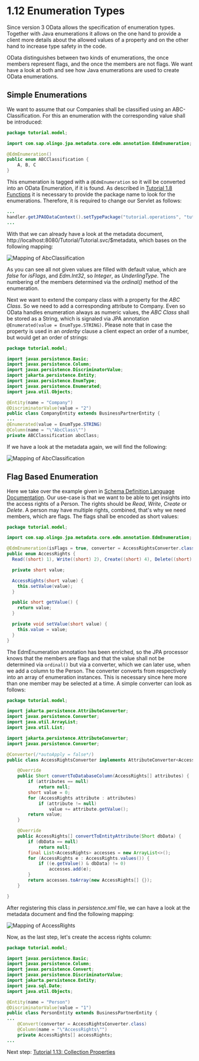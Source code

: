 # 1.12 Enumeration Types

Since version 3 OData allows the specification of enumeration types. Together with Java enumerations it allows on the one hand to provide a client more details about the allowed values of a property and on the other hand to increase type safety in the code.

OData distinguishes between two kinds of enumerations, the once members represent flags, and the once the members are not flags. We want have a look at both and see how Java enumerations are used to create OData enumerations.

## Simple Enumerations

We want to assume that our Companies shall be classified using an ABC-Classification. For this an enumeration with the corresponding value shall be introduced:

```Java
package tutorial.model;

import com.sap.olingo.jpa.metadata.core.edm.annotation.EdmEnumeration;

@EdmEnumeration()
public enum ABCClassification {
    A, B, C
}
```
This enumeration is tagged with a `@EdmEnumeration` so it will be converted into an OData Enumeration, if it is found. As described in [Tutorial 1.8 Functions](1-8-Functions.md) it is necessary to provide the package name to look for the enumerations. Therefore, it is required to change our Servlet as follows:
```Java
...
handler.getJPAODataContext().setTypePackage("tutorial.operations", "tutorial.model");
...
```
With that we can already have a look at the metadata document, http://localhost:8080/Tutorial/Tutorial.svc/$metadata, which bases on the following mapping:

![Mapping of AbcClassification](Metadata/MappingSimpleEnum.png)

As you can see all not given values are filled with default value, which are _false_ for _isFlags_, and _Edm.Int32_, so _Integer_, as _UnderlingType_. The numbering of the members determined via the _ordinal()_ method of the enumeration.

Next we want to extend the company class with a property for the _ABC Class_. So we need to add a corresponding attribute to Company. Even so OData handles enumeration always as numeric values, the _ABC Class_ shall be stored as a String, which is signaled via JPA annotation` @Enumerated(value = EnumType.STRING)`. Please note that in case the property is used in an _orderby_ clause a client expect an order of a number, but would get an order of strings:

```Java
package tutorial.model;

import javax.persistence.Basic;
import javax.persistence.Column;
import javax.persistence.DiscriminatorValue;
import jakarta.persistence.Entity;
import javax.persistence.EnumType;
import javax.persistence.Enumerated;
import java.util.Objects;

@Entity(name = "Company")
@DiscriminatorValue(value = "2")
public class CompanyEntity extends BusinessPartnerEntity {
...
@Enumerated(value = EnumType.STRING)
@Column(name = "\"AbcClass\"")
private ABCClassification abcClass;
```
If we have a look at the metadata again, we will find the following:

![Mapping of AbcClassification](Metadata/MappingSimpleEnumCompany.png)
## Flag Based Enumeration

Here we take over the example given in [Schema Definition Language Documentation](http://docs.oasis-open.org/odata/odata/v4.0/errata03/os/complete/part3-csdl/odata-v4.0-errata03-os-part3-csdl-complete.html#_Toc453752565). Our use-case is that we want to be able to get insights into the access rights of a Person. The rights should be _Read_, _Write_, _Create_ or _Delete_. A person may have multiple rights, combined, that's why we need members, which are flags. The flags shall be encoded as short values:

```Java
package tutorial.model;

import com.sap.olingo.jpa.metadata.core.edm.annotation.EdmEnumeration;

@EdmEnumeration(isFlags = true, converter = AccessRightsConverter.class)
public enum AccessRights {
  Read((short) 1), Write((short) 2), Create((short) 4), Delete((short) 8);

  private short value;

  AccessRights(short value) {
    this.setValue(value);
  }

  public short getValue() {
    return value;
  }

  private void setValue(short value) {
    this.value = value;
  }
}
```
The EdmEnumeration annotation has been enriched, so the JPA processor knows that the members are flags and that the value shall not be determined via `ordinal()` but via a converter, which we can later use, when we add a column to the Person. The converter converts from respectively into an array of enumeration instances. This is necessary since here more than one member may be selected at a time. A simple converter can look as follows:
```Java
package tutorial.model;

import jakarta.persistence.AttributeConverter;
import javax.persistence.Converter;
import java.util.ArrayList;
import java.util.List;

import jakarta.persistence.AttributeConverter;
import javax.persistence.Converter;

@Converter(/*autoApply = false*/)
public class AccessRightsConverter implements AttributeConverter<AccessRights[], Short> {

    @Override
    public Short convertToDatabaseColumn(AccessRights[] attributes) {
        if (attributes == null)
            return null;
        short value = 0;
        for (AccessRights attribute : attributes)
            if (attribute != null)
                value += attribute.getValue();
        return value;
    }

    @Override
    public AccessRights[] convertToEntityAttribute(Short dbData) {
        if (dbData == null)
            return null;
        final List<AccessRights> accesses = new ArrayList<>();
        for (AccessRights e : AccessRights.values()) {
            if ((e.getValue() & dbData) != 0)
                accesses.add(e);
        }
        return accesses.toArray(new AccessRights[] {});
    }

}
```
After registering this class in _persistence.xml_ file, we can have a look at the metadata document and find the following mapping:

![Mapping of AccessRights](Metadata/MappingFlagsEnum.png)

Now, as the last step, let's create the access rights column:

```Java
package tutorial.model;

import javax.persistence.Basic;
import javax.persistence.Column;
import javax.persistence.Convert;
import javax.persistence.DiscriminatorValue;
import jakarta.persistence.Entity;
import java.sql.Date;
import java.util.Objects;

@Entity(name = "Person")
@DiscriminatorValue(value = "1")
public class PersonEntity extends BusinessPartnerEntity {
...
    @Convert(converter = AccessRightsConverter.class)
    @Column(name = "\"AccessRights\"")
    private AccessRights[] accessRights;
...
```
Next step: [Tutorial 1.13: Collection Properties](1-13-CollectionProperties.md)